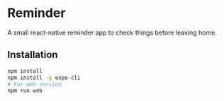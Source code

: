 # Reminder

A small react-native reminder app to check things before leaving home.

## Installation

```bash
npm install
npm install -g expo-cli
# For web version
npm run web
```
